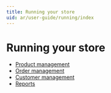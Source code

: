 ```yaml
---
title: Running your store
uid: ar/user-guide/running/index
---
```


# Running your store

* [Product management](xref:ar/user-guide/running/product-management/index)
* [Order management](xref:ar/user-guide/running/order-management/index)
* [Customer management](xref:ar/user-guide/running/customer-management/index)
* [Reports](xref:ar/user-guide/running/reports/index)